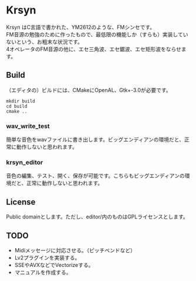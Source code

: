# Krsyn 

Krsyn はC言語で書かれた、YM2612のような、FMシンセです。  
FM音源の勉強のために作ったもので、最低限の機能しか（すらも）実装していないという、お粗末な状況です。  
4オペレータのFM音源の他に、エセ三角波、エセ鋸波、エセ矩形波をならせます。


## Build

（エディタの）ビルドには、CMakeにOpenAL、Gtk+-3.0が必要です。
```
mkdir build
cd build
cmake ..
```


### wav_write_test

簡単な音色をwavファイルに書き出します。ビッグエンディアンの環境だと、正常に動作しないと思われます。


### krsyn_editor

音色の編集、テスト、開く、保存が可能です。こちらもビッグエンディアンの環境だと、正常に動作しないと思われます。

## License
Public domainとします。ただし、editor/内のものはGPLライセンスとします。

## TODO
 - Midiメッセージに対応させる。（ピッチベンドなど）
 - Lv2プラグインを実装する。
 - SSEやAVXなどでVectorizeする。
 - マニュアルを作成する。
